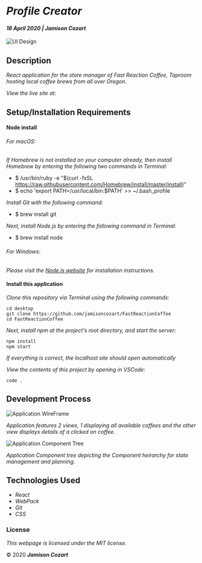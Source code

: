 # _Profile Creator_

#### _18 April 2020 | Jamison Cozart_

![UI Design]()

## Description

_React application for the store manager of Fast Reaction Coffee, Taproom hosting local coffee brews from all over Oregon._

_View the live site at:_ 

## Setup/Installation Requirements

#### Node install

###### For macOS:
_If Homebrew is not installed on your computer already, then install Homebrew by entering the following two commands in Terminal:_
* $ /usr/bin/ruby -e "$(curl -fsSL https://raw.githubusercontent.com/Homebrew/install/master/install)"
* $ echo 'export PATH=/usr/local/bin:$PATH' >> ~/.bash_profile

_Install Git with the following command:_
* $ brew install git

_Next, install Node.js by entering the following command in Terminal:_
* $ brew install node

###### For Windows:
_Please visit the [Node.js website](https://nodejs.org/en/download/) for installation instructions._

#### Install this application

_Clone this repository via Terminal using the following commands:_
```
cd desktop
git clone https://github.com/jamisoncozart/FastReactionCoffee
cd FastReactionCoffee
```

_Next, install npm at the project's root directory, and start the server:_
```
npm install
npm start
```

_If everything is correct, the localhost site should open automatically_

_View the contents of this project by opening in VSCode:_
```
code .
```

## Development Process

![Application WireFrame](https://i.imgur.com/d74zVG0.png)

_Application features 2 views, 1 displaying all available coffees and the other view displays details of a clicked on coffee._

![Application Component Tree](https://i.imgur.com/9FX3WkI.png)

_Application Component tree depicting the Component heirarchy for state management and planning._

## Technologies Used

* _React_
* _WebPack_
* _Git_
* _CSS_

### License

*This webpage is licensed under the MIT license.*

&copy; 2020 **_Jamison Cozart_**

